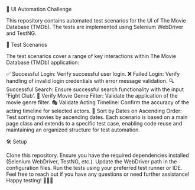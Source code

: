 🚀 UI Automation Challenge

This repository contains automated test scenarios for the UI of The Movie Database (TMDb). The tests are implemented using Selenium WebDriver and TestNG.

🎯 Test Scenarios

The test scenarios cover a range of key interactions within The Movie Database (TMDb) application:

✅ Successful Login: Verify successful user login.
❌ Failed Login: Verify handling of invalid login credentials with error message validation.
🔍 Successful Search: Ensure successful search functionality with the input 'Fight Club'.
🎥 Verify Movie Genre Filter: Validate the application of the movie genre filter.
🎭 Validate Acting Timeline: Confirm the accuracy of the acting timeline for selected actors.
📆 Sort by Dates on Ascending Order: Test sorting movies by ascending dates.
Each scenario is based on a main page class and extends to a specific test case, enabling code reuse and maintaining an organized structure for test automation.

🛠️ Setup

Clone this repository.
Ensure you have the required dependencies installed (Selenium WebDriver, TestNG, etc.).
Update the WebDriver path in the configuration files.
Run the tests using your preferred test runner or IDE.
Feel free to reach out if you have any questions or need further assistance! Happy testing! 🧪👨‍💻